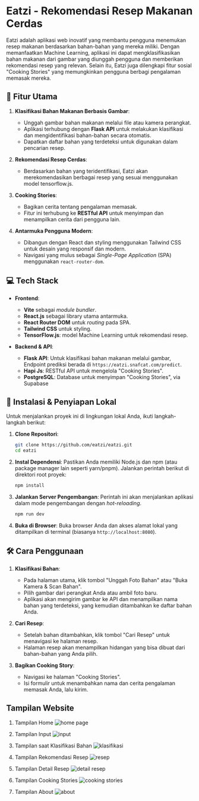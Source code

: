 # Eatzi - Rekomendasi Resep Makanan Cerdas

Eatzi adalah aplikasi web inovatif yang membantu pengguna menemukan resep makanan berdasarkan bahan-bahan yang mereka miliki. Dengan memanfaatkan Machine Learning, aplikasi ini dapat mengklasifikasikan bahan makanan dari gambar yang diunggah pengguna dan memberikan rekomendasi resep yang relevan. Selain itu, Eatzi juga dilengkapi fitur sosial "Cooking Stories" yang memungkinkan pengguna berbagi pengalaman memasak mereka.

## 🌟 Fitur Utama

1.  **Klasifikasi Bahan Makanan Berbasis Gambar**:
    * Unggah gambar bahan makanan melalui file atau kamera perangkat.
    * Aplikasi terhubung dengan **Flask API** untuk melakukan klasifikasi dan mengidentifikasi bahan-bahan secara otomatis.
    * Dapatkan daftar bahan yang terdeteksi untuk digunakan dalam pencarian resep.

2.  **Rekomendasi Resep Cerdas**:
    * Berdasarkan bahan yang teridentifikasi, Eatzi akan merekomendasikan berbagai resep yang sesuai menggunakan model tensorflow.js.

3.  **Cooking Stories**:
    * Bagikan cerita tentang pengalaman memasak.
    * Fitur ini terhubung ke **RESTful API** untuk menyimpan dan menampilkan cerita dari pengguna lain.

4.  **Antarmuka Pengguna Modern**:
    * Dibangun dengan React dan styling menggunakan Tailwind CSS untuk desain yang responsif dan modern.
    * Navigasi yang mulus sebagai *Single-Page Application* (SPA) menggunakan `react-router-dom`.

## 💻 Tech Stack

* **Frontend**:
    * **Vite** sebagai *module bundler*.
    * **React.js** sebagai library utama antarmuka.
    * **React Router DOM** untuk *routing* pada SPA.
    * **Tailwind CSS** untuk styling.
    * **TensorFlow.js**: model Machine Learning untuk rekomendasi resep.

* **Backend & API**:
    * **Flask API**: Untuk klasifikasi bahan makanan melalui gambar, Endpoint prediksi berada di `https://eatzi.snafcat.com/predict`.
    * **Hapi Js**: RESTful API untuk mengelola "Cooking Stories".
    * **PostgreSQL**: Database untuk menyimpan "Cooking Stories", via Supabase

## 🚀 Instalasi & Penyiapan Lokal

Untuk menjalankan proyek ini di lingkungan lokal Anda, ikuti langkah-langkah berikut:

1.  **Clone Repositori**:
    ```bash
    git clone https://github.com/eatzi/eatzi.git
    cd eatzi
    ```

2.  **Instal Dependensi**:
    Pastikan Anda memiliki Node.js dan npm (atau package manager lain seperti yarn/pnpm). Jalankan perintah berikut di direktori root proyek:
    ```bash
    npm install
    ```

3.  **Jalankan Server Pengembangan**:
    Perintah ini akan menjalankan aplikasi dalam mode pengembangan dengan *hot-reloading*.
    ```bash
    npm run dev
    ```

4.  **Buka di Browser**:
    Buka browser Anda dan akses alamat lokal yang ditampilkan di terminal (biasanya `http://localhost:8080`).

## 🛠️ Cara Penggunaan

1.  **Klasifikasi Bahan**:
    * Pada halaman utama, klik tombol "Unggah Foto Bahan" atau "Buka Kamera & Scan Bahan".
    * Pilih gambar dari perangkat Anda atau ambil foto baru.
    * Aplikasi akan mengirim gambar ke API dan menampilkan nama bahan yang terdeteksi, yang kemudian ditambahkan ke daftar bahan Anda.

2.  **Cari Resep**:
    * Setelah bahan ditambahkan, klik tombol "Cari Resep" untuk menavigasi ke halaman resep.
    * Halaman resep akan menampilkan hidangan yang bisa dibuat dari bahan-bahan yang Anda pilih.

3.  **Bagikan Cooking Story**:
    * Navigasi ke halaman "Cooking Stories".
    * Isi formulir untuk menambahkan nama dan cerita pengalaman memasak Anda, lalu kirim.
  
## Tampilan Website
1. Tampilan Home
   ![home page](https://github.com/jerico-c/eatzi/blob/storiesAPI-(RESTful-API)/images/home%20page.png)
   
3. Tampilan Input
   ![input](https://github.com/jerico-c/eatzi/blob/storiesAPI-(RESTful-API)/images/input.png)
   
4. Tampilan saat Klasifikasi Bahan
   ![klasifikasi](https://github.com/jerico-c/eatzi/blob/storiesAPI-(RESTful-API)/images/classify.png)
   
5. Tampilan Rekomendasi Resep
   ![resep](https://github.com/jerico-c/eatzi/blob/storiesAPI-(RESTful-API)/images/recipe.png)

7. Tampilan Detail Resep
   ![detail resep](https://github.com/jerico-c/eatzi/blob/storiesAPI-(RESTful-API)/images/recipe%20detail.png)

8. Tampilan Cooking Stories
   ![cooking stories](https://github.com/jerico-c/eatzi/blob/storiesAPI-(RESTful-API)/images/cooking%20stories.png)

9. Tampilan About
   ![about](https://github.com/jerico-c/eatzi/blob/storiesAPI-(RESTful-API)/images/about.png)
   




